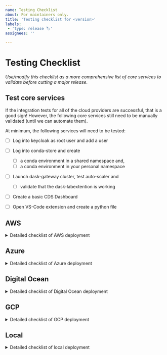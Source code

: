 ```yaml
---
name: Testing Checklist
about: For maintainers only.
title: 'Testing checklist for <version>'
labels:
 - 'type: release 🏷'
assignees: ''

---
```


# Testing Checklist

*Use/modify this checklist as a more comprehensive list of core services to validate before cutting a major release.*

## Test core services

If the integration tests for all of the cloud providers are successful, that is a good sign!
However, the following core services still need to be manually validated (until we can automate them).

At minimum, the following services will need to be tested:
- [ ] Log into keycloak as root user and add a user
- [ ] Log into conda-store and create
  - [ ] a conda environment in a shared namespace and,
  - [ ] a conda environment in your personal namespace
- [ ] Launch dask-gateway cluster, test auto-scaler and
  - [ ] validate that the dask-labextention is working
- [ ] Create a basic CDS Dashboard
- [ ] Open VS-Code extension and create a python file


## AWS

<details>
  <summary>Detailed checklist of AWS deployment</summary>

### Validate auth setup
- [ ] password
- [ ] github
- [ ] auth0

### Validate `gitops` workflow
- [ ] GitHub-Actions
- [ ] GitLab-Ci

### Validate the following services:
- [ ] QHub init
- [ ] Validate Backward compatibility with previous version
- [ ] QHub deploy
- [ ] Log into keycloak as root user and add user
- [ ] Add user from command line
- [ ] Launch JupyterLab session with new user
- [ ] Launch dask-cluster and test auto-scaler
- [ ] Launch dask-gateway dashboard
  - [ ] Test dask-labextention
- [ ] Validate conda-store environments are created and available
- [ ] Launch basic CDS Dashboard
- [ ] Launch Grafana (validate SSO)
- [ ] Qhub destroy

</details>


## Azure

<details>
  <summary>Detailed checklist of Azure deployment</summary>

### Validate auth setup
- [ ] password
- [ ] github
- [ ] auth0

### Validate `gitops` workflow
- [ ] GitHub-Actions
- [ ] GitLab-Ci

### Validate the following services:
- [ ] QHub init
- [ ] Validate Backward compatibility with previous version
- [ ] QHub deploy
- [ ] Log into keycloak as root user and add user
- [ ] Add user from command line
- [ ] Launch JupyterLab session with new user
- [ ] Launch dask-cluster and test auto-scaler
- [ ] Launch dask-gateway dashboard
  - [ ] Test dask-labextention
- [ ] Validate conda-store environments are created and available
- [ ] Launch basic CDS Dashboard
- [ ] Launch Grafana (validate SSO)
- [ ] Qhub destroy

</details>


## Digital Ocean

<details>
  <summary>Detailed checklist of Digital Ocean deployment</summary>

### Validate auth setup
- [ ] password
- [ ] github
- [ ] auth0

### Validate `gitops` workflow
- [ ] GitHub-Actions
- [ ] GitLab-Ci

### Validate the following services:
- [ ] QHub init
- [ ] Validate Backward compatibility with previous version
- [ ] QHub deploy
- [ ] Log into keycloak as root user and add user
- [ ] Add user from command line
- [ ] Launch JupyterLab session with new user
- [ ] Launch dask-cluster and test auto-scaler
- [ ] Launch dask-gateway dashboard
  - [ ] Test dask-labextention
- [ ] Validate conda-store environments are created and available
- [ ] Launch basic CDS Dashboard
- [ ] Launch Grafana (validate SSO)
- [ ] Qhub destroy

</details>


## GCP

<details>
  <summary>Detailed checklist of GCP deployment</summary>

### Validate auth setup
- [ ] password
- [ ] github
- [ ] auth0

### Validate `gitops` workflow
- [ ] GitHub-Actions
- [ ] GitLab-Ci

### Validate the following services:
- [ ] QHub init
- [ ] Validate Backward compatibility with previous version
- [ ] QHub deploy
- [ ] Log into keycloak as root user and add user
- [ ] Add user from command line
- [ ] Launch JupyterLab session with new user
- [ ] Launch dask-cluster and test auto-scaler
- [ ] Launch dask-gateway dashboard
  - [ ] Test dask-labextention
- [ ] Validate conda-store environments are created and available
- [ ] Launch basic CDS Dashboard
- [ ] Launch Grafana (validate SSO)
- [ ] Qhub destroy

</details>


## Local

<details>
  <summary>Detailed checklist of local deployment</summary>

### Validate auth setup
- [ ] password
- [ ] github
- [ ] auth0

### Validate `gitops` workflow
- [ ] GitHub-Actions
- [ ] GitLab-Ci

### Validate the following services:
- [ ] QHub init
- [ ] Validate Backward compatibility with previous version
- [ ] QHub deploy
- [ ] Log into keycloak as root user and add user
- [ ] Add user from command line
- [ ] Launch JupyterLab session with new user
- [ ] Launch dask-cluster and test auto-scaler
- [ ] Launch dask-gateway dashboard
  - [ ] Test dask-labextention
- [ ] Validate conda-store environments are created and available
- [ ] Launch basic CDS Dashboard
- [ ] Launch Grafana (validate SSO)
- [ ] Qhub destroy

</details>

